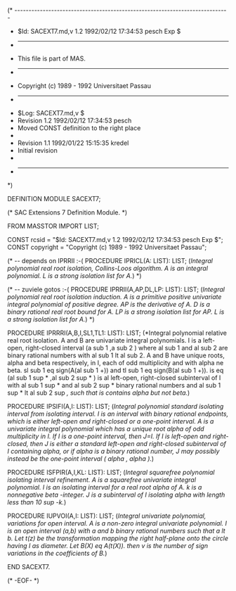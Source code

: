 (* ----------------------------------------------------------------------------
 * $Id: SACEXT7.md,v 1.2 1992/02/12 17:34:53 pesch Exp $
 * ----------------------------------------------------------------------------
 * This file is part of MAS.
 * ----------------------------------------------------------------------------
 * Copyright (c) 1989 - 1992 Universitaet Passau
 * ----------------------------------------------------------------------------
 * $Log: SACEXT7.md,v $
 * Revision 1.2  1992/02/12  17:34:53  pesch
 * Moved CONST definition to the right place
 *
 * Revision 1.1  1992/01/22  15:15:35  kredel
 * Initial revision
 *
 * ----------------------------------------------------------------------------
 *)

DEFINITION MODULE SACEXT7;

(* SAC Extensions 7 Definition Module. *)



FROM MASSTOR IMPORT LIST;


CONST rcsid = "$Id: SACEXT7.md,v 1.2 1992/02/12 17:34:53 pesch Exp $";
CONST copyright = "Copyright (c) 1989 - 1992 Universitaet Passau";


(* -- depends on IPRRII :-(
PROCEDURE IPRICL(A: LIST): LIST; 
(*Integral polynomial real root isolation, Collins-Loos algorithm.
A is an integral polynomial.  L is a strong isolation list for A.*)
*)


(* -- zuviele gotos :-(
PROCEDURE IPRRII(A,AP,DL,LP: LIST): LIST; 
(*Integral polynomial real root isolation induction.  A is a primitive
positive univariate integral polynomial of positive degree.  AP is
the derivative of A.  D is a binary rational real root bound for A.
LP is a strong isolation list for AP.  L is a strong isolation list
for A.*)
*)


PROCEDURE IPRRRI(A,B,I,SL1,TL1: LIST): LIST; 
(*Integral polynomial relative real root isolation.  A and B are
univariate integral polynomials.  I is a left-open, right-closed
interval (a sub 1 ,a sub 2 ) where al sub 1 and al sub 2 are
binary rational numbers with al sub 1 lt al sub 2.  A and B have
unique roots, alpha and beta respectively, in I, each of odd
multiplicity and with alpha ne beta.  sl sub 1 eq
sign(A(al sub 1 +)) and tl sub 1 eq sign(B(al sub 1 +)).
is eq (al sub 1 sup * ,al sub 2 sup * ) is al left-open, right-closed
subinterval of I with al sub 1 sup * and al sub 2 sup *
binary rational numbers and al sub 1 sup * lt al sub 2 sup *,
such that is contains alpha but not beta.*)


PROCEDURE IPSIFI(A,I: LIST): LIST; 
(*Integral polynomial standard isolating interval from isolating interval.
I is an interval with binary rational endpoints, which is either 
left-open and right-closed or a one-point interval.  A is a univariate
integral polynomial which has a unique root alpha
of odd multiplicity in I.  If I is a one-point interval, then
J=I.  If I is left-open and right-closed, then J is either a
standard left-open and right-closed subinterval of I containing
alpha, or if alpha is a binary rational number, J may
possibly instead be the one-point interval ( alpha , alpha ).*)


PROCEDURE ISFPIR(A,I,KL: LIST): LIST; 
(*Integral squarefree polynomial isolating interval refinement.
A is a squarefree univariate integral polynomial.  I is an
isolating interval for a real root alpha of A.  k is a
nonnegative beta -integer.  J is a subinterval of I isolating alpha
with length less than 10 sup -k.*)


PROCEDURE IUPVOI(A,I: LIST): LIST; 
(*Integral univariate polynomial, variations for open interval.
A is a non-zero integral univariate polynomial.  I is an open
interval (a,b) with a and b binary rational numbers such that
a lt b.  Let t(z) be the transformation mapping the right half-plane
onto the circle having I as diameter.  Let B(X) eq A(t(X)).
then v is the number of sign variations in the coefficients of B.*)


END SACEXT7.

(* -EOF- *)
